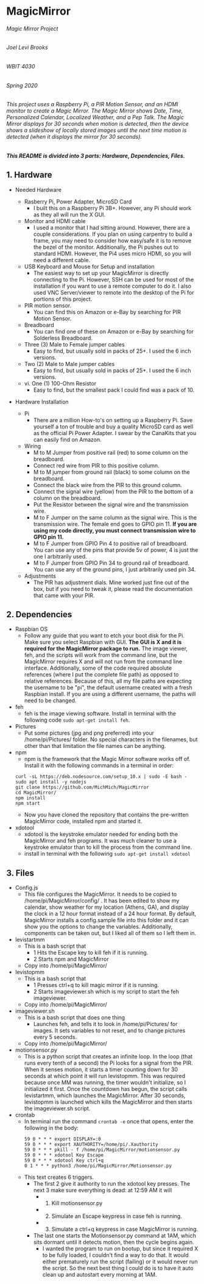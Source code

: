 # MagicMirror
###### Magic Mirror Project
###### Joel Levi Brooks
###### WBIT 4030
###### Spring 2020

###### This project uses a Raspberry Pi, a PIR Motion Sensor, and an HDMI monitor to create a Magic Mirror.  The Magic Mirror shows Date, Time, Personalized Calendar, Localized Weather, and a Pep Talk.  The Magic Mirror displays for 30 seconds when motion is detected, then the device shows a slideshow of locally stored images until the next time motion is detected (when it displays the mirror for 30 seconds).  
##### This README is divided into 3 parts: Hardware, Dependencies, Files.

## 1. Hardware
   - Needed Hardware
     - Rasberry Pi, Power Adapter, MicroSD Card
       - I built this on a Raspberry Pi 3B+.  However, any Pi should work as they all will run the X GUI. 
     - Monitor and HDMI cable
       - I used a monitor that I had sitting around.  However, there are a couple considerations.  If you plan on using carpentry to build a frame, you may need to consider how easy/safe it is to remove the bezel of the monitor.  Additionally, the Pi pushes out to standard HDMI.  However, the Pi4 uses micro HDMI, so you will need a different cable.
     - USB Keyboard and Mouse for Setup and installation
       - The easiest way to set up your MagicMirror is directly connecting to the Pi.  However, SSH can be used for most of the installation if you want to use a remote computer to do it.  I also used VNC Server/viewer to remote into the desktop of the Pi for portions of this project.
     - PIR motion sensor.
       - You can find this on Amazon or e-Bay by searching for PIR Motion Sensor. 
     - Breadboard
       - You can find one of these on Amazon or e-Bay by searching for Solderless Breadboard.
     - Three (3) Male to Female jumper cables
       - Easy to find, but usually sold in packs of 25+.  I used the 6 inch versions.
     - Two (2) Male to Male jumper cables
       - Easy to find, but usually sold in packs of 25+.  I used the 6 inch versions.  
     - vi. One (1) 100-Ohm Resistor
       - Easy to find, but the smallest pack I could find was a pack of 10.  

   - Hardware Installation
     - Pi
       - There are a million How-to's on setting up a Raspberry Pi.  Save yourself a ton of trouble and buy a quality MicroSD card as well as the official Pi Power Adapter.  I swear by the CanaKits that you can easily find on Amazon.
     - Wiring
       - M to M Jumper from positive rail (red) to some column on the breadboard.  
       - Connect red wire from PIR to this positive column.
       - M to M jumper from ground rail (black) to some column on the breadboard.
       - Connect the black wire from the PIR to this ground column.
       - Connect the signal wire (yellow) from the PIR to the bottom of a column on the breadboard.
       - Put the Resistor between the signal wire and the transmission wire.
       - M to F Jumper on the same column as the signal wire.  This is the transmission wire.  The female end goes to GPIO pin 11.  **If you are using my code directly, you must connect transmission wire to GPIO pin 11.**
       - M to F Jumper from GPIO Pin 4 to positive rail of breadboard.  You can use any of the pins that provide 5v of power, 4 is just the one I arbitrarily used.
       - M to F Jumper from GPIO Pin 34 to ground rail of breadboard.  You can use any of the ground pins, I just arbitrarily used pin 34.
     - Adjustments
       - The PIR has adjustment dials.  Mine worked just fine out of the box, but if you need to tweak it, please read the documentation that came with your PIR.

## 2. Dependencies
   - Raspbian OS
     - Follow any guide that you want to etch your boot disk for the Pi.  Make sure you select Raspbian with GUI.  **The GUI is X and it is required for the MagicMirror package to run.** The image viewer, feh, and the scripts will work from the command line, but the MagicMirror requires X and will not run from the command line interface.  Additionally, some of the code required absolute references (where I put the complete file path) as opposed to relative references.  Because of this, all my file paths are expecting the username to be "pi", the default username created with a fresh Raspbian install.  If you are using a different username, the paths will need to be changed.
   - feh
     - feh is the image viewing software.  Install in terminal with the following code `sudo apt-get install feh`.
   - Pictures
     - Put some pictures (jpg and png preferred) into your /home/pi/Pictures/ folder.  No special characters in the filenames, but other than that limitation the file names can be anything.  
   - npm
     - npm is the framework that the Magic Mirror software works off of.  Install it with the following commands in a terminal in order:
     ```
     curl -sL https://deb.nodesource.com/setup_10.x | sudo -E bash -
     sudo apt install -y nodejs
     git clone https://github.com/MichMich/MagicMirror
     cd MagicMirror/
     npm install
     npm start
     ```
     - Now you have cloned the repository that contains the pre-written MagicMirror code, installed npm and started it.
   - xdotool
     - xdotool is the keystroke emulator needed for ending both the MagicMirror and feh programs.  It was much cleaner to use a keystroke emulator than to kill the process from the command line.
     - install in terminal with the following `sudo apt-get install xdotool`
     
## 3. Files
   - Config.js
     - This file configures the MagicMirror.  It needs to be copied to /home/pi/MagicMirror/config/ .  It has been edited to show my calendar, show weather for my location (Athens, GA), and display the clock in a 12 hour format instead of a 24 hour format.  By default, MagicMirror installs a config.sample file into this folder and it can show you the options to change the variables.  Additionally, components can be taken out, but I liked all of them so I left them in.
   - levistartmm
     - This is a bash script that 
       - 1 Hits the Escape key to kill feh if it is running.
       - 2 Starts npm and MagicMirror
     - Copy into /home/pi/MagicMirror/       
   - levistopmm
     - This is a bash script that
       - 1 Presses ctrl+q to kill magic mirror if it is running.
       - 2 Starts imageviewer.sh which is my script to start the feh imageviewer.
     - Copy into /home/pi/MagicMirror/ 
   - imageviewer.sh
     - This is a bash script that does one thing
       - Launches feh, and tells it to look in /home/pi/Pictures/ for images.  It sets variables to not reset, and to change pictures every 5 seconds.
     - Copy into /home/pi/MagicMirror/
   - motionsensor.py
     - This is a python script that creates an infinite loop. In the loop (that runs every tenth of a second) the Pi looks for a signal from the PIR.  When it senses motion, it starts a timer counting down for 30 seconds at which point it will run levistopmm.  This was required because once MM was running, the timer wouldn't initialize, so I initialized it first.  Once the countdown has begun, the script calls levistartmm, which launches the MagicMirror.  After 30 seconds, levistopmm is launched which kills the MagicMirror and then starts the imageviewer.sh script.
   - crontab
     - In terminal run the command `crontab -e` once that opens, enter the following in the body:   
       ```
       59 0 * * * export DISPLAY=:0
       59 0 * * * export XAUTHORITY=/home/pi/.Xauthority
       59 0 * * * pkill - f /home/pi/MagicMirror/motionsensor.py
       59 0 * * * xdotool Key Escape
       59 0 * * * xdotool Key ctrl+q
       0 1 * * * python3 /home/pi/MagicMirror/Motionsensor.py
       ```
     - This text creates 6 triggers.  
       - The first 2 give it authority to run the xdotool key presses.  The next 3 make sure everything is dead: at 12:59 AM it will
         - 1. Kill motionsensor.py
         - 2. Simulate an Escape keypress in case feh is running.
         - 3. Simulate a ctrl+q keypress in case MagicMirror is running.
       - The last one starts the Motionsensor.py command at 1AM, which sits dormant until it detects motion, then the cycle begins again.
         - I wanted the program to run on bootup, but since it required X to be fully loaded, I couldn't find a way to do that.  It would either prematurely run the script (failing) or it would never run the script.  So the next best thing I could do is to have it auto clean up and autostart every morning at 1AM.
       
     
     
     

